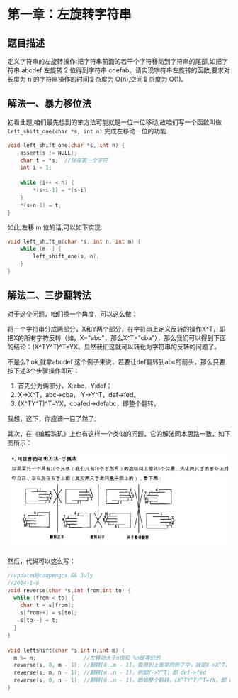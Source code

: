 # 第一章：左旋转字符串

## 题目描述

定义字符串的左旋转操作:把字符串前面的若干个字符移动到字符串的尾部,如把字符串 abcdef 左旋转 2 位得到字符串 cdefab。请实现字符串左旋转的函数,要求对长度为 n 的字符串操作的时间复杂度为 O(n),空间复杂度为 O(1)。


## 解法一、暴力移位法
初看此题,咱们最先想到的笨方法可能就是一位一位移动,故咱们写一个函数叫做 `left_shift_one(char *s, int n)` 完成左移动一位的功能

```c
void left_shift_one(char *s, int n) {
    assert(s != NULL);
    char t = *s;  //保存第一个字符
    int i = 1;

    while (i++ < n) {
        *(s+i-1) = *(s+i)
    }
    *(s+n-1) = t;
}
```
如此,左移 m 位的话,可以如下实现:

```c
void left_shift_m(char *s, int n, int m) {
    while (m--) {
        left_shift_one(s, n);
    }
}
```


## 解法二、三步翻转法

对于这个问题，咱们换一个角度，可以这么做：

将一个字符串分成两部分，X和Y两个部分，在字符串上定义反转的操作X^T，即把X的所有字符反转（如，X="abc"，那么X^T="cba"），那么我们可以得到下面的结论：(X^TY^T)^T=YX。显然我们这就可以转化为字符串的反转的问题了。

不是么? ok,就拿abcdef 这个例子来说，若要让def翻转到abc的前头，那么只要按下述3个步骤操作即可：

1. 首先分为俩部分，X:abc，Y:def；
2. X->X^T，abc->cba， Y->Y^T，def->fed。
3. (X^TY^T)^T=YX，cbafed->defabc，即整个翻转。

我想，这下，你应该一目了然了。

其次，在《编程珠玑》上也有这样一个类似的问题，它的解法同本思路一致，如下图所示：

![](../images/1/3.jpeg)

然后，代码可以这么写：
```c
//updated@caopengcs && July
//2014-1-6
void reverse(char *s,int from,int to) {
  while (from < to) {
    char t = s[from];
    s[from++] = s[to];
    s[to--] = t;
  }
}

void leftshift(char *s,int n,int m) {
  m %= n;               //左移动大于n位和 %n是等价的
  reverse(s, 0, m - 1); //翻转[0..m - 1]，套用到上面举的例子中，就是X->X^T，即 abc->cba
  reverse(s, m, n - 1); //翻转[m..n - 1]，例如Y->Y^T，即 def->fed
  reverse(s, 0, n - 1); //翻转[0..n - 1]，即如整个翻转，(X^TY^T)^T=YX，即 cbafed->defabc。
}
```
